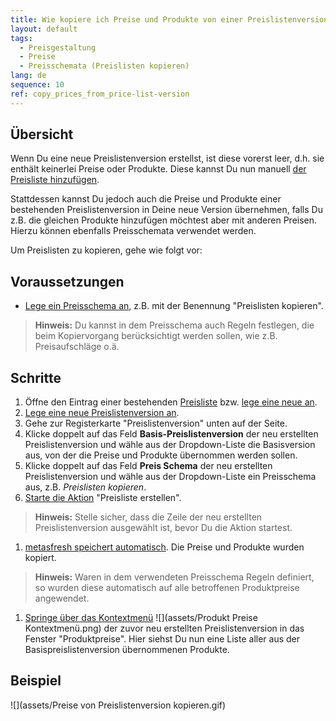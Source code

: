 ```yaml
---
title: Wie kopiere ich Preise und Produkte von einer Preislistenversion in eine andere?
layout: default
tags:
  - Preisgestaltung
  - Preise
  - Preisschemata (Preislisten kopieren)
lang: de
sequence: 10
ref: copy_prices_from_price-list-version
---
```


## Übersicht
Wenn Du eine neue Preislistenversion erstellst, ist diese vorerst leer, d.h. sie enthält keinerlei Preise oder Produkte. Diese kannst Du nun manuell [der Preisliste hinzufügen](Produkte_Preisliste_hinzufuegen).

Stattdessen kannst Du jedoch auch die Preise und Produkte einer bestehenden Preislistenversion in Deine neue Version übernehmen, falls Du z.B. die gleichen Produkte hinzufügen möchtest aber mit anderen Preisen. Hierzu können ebenfalls Preisschemata verwendet werden.

Um Preislisten zu kopieren, gehe wie folgt vor:

## Voraussetzungen
- [Lege ein Preisschema an](Preisschema_mit_Regeln), z.B. mit der Benennung "Preislisten kopieren".
 >**Hinweis:** Du kannst in dem Preisschema auch Regeln festlegen, die beim Kopiervorgang berücksichtigt werden sollen, wie z.B. Preisaufschläge o.ä.

## Schritte
1. Öffne den Eintrag einer bestehenden [Preisliste](Menu) bzw. [lege eine neue an](Preisliste_anlegen).
1. [Lege eine neue Preislistenversion an](Preislistenversion_anlegen).
1. Gehe zur Registerkarte "Preislistenversion" unten auf der Seite.
1. Klicke doppelt auf das Feld **Basis-Preislistenversion** der neu erstellten Preislistenversion und wähle aus der Dropdown-Liste die Basisversion aus, von der die Preise und Produkte übernommen werden sollen.
1. Klicke doppelt auf das Feld **Preis Schema** der neu erstellten Preislistenversion und wähle aus der Dropdown-Liste ein Preisschema aus, z.B. *Preislisten kopieren*.
1. [Starte die Aktion](AktionStarten) "Preisliste erstellen".
 >**Hinweis:** Stelle sicher, dass die Zeile der neu erstellten Preislistenversion ausgewählt ist, bevor Du die Aktion startest.

1. [metasfresh speichert automatisch](Speicheranzeige). Die Preise und Produkte wurden kopiert.
 >**Hinweis:** Waren in dem verwendeten Preisschema Regeln definiert, so wurden diese automatisch auf alle betroffenen Produktpreise angewendet.

1. [Springe über das Kontextmenü](Springezu_Kontextmenue) ![](assets/Produkt Preise Kontextmenü.png) der zuvor neu erstellten Preislistenversion in das Fenster "Produktpreise". Hier siehst Du nun eine Liste aller aus der Basispreislistenversion übernommenen Produkte.

## Beispiel
![](assets/Preise von Preislistenversion kopieren.gif)
